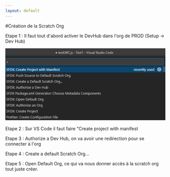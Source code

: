 ```yaml
---
layout: default
---
```


#Création de la Scratch Org

Etape 1 : Il faut tout d'abord activer le DevHub dans l'org de PROD (Setup -> Dev Hub)

![scratchOrg](../assets/images/scratchOrg.png)

Etape 2 : Sur VS Code il faut faire "Create project with manifest

Etape 3 : Authorize a Dev Hub, on va avoir une redirection pour se connecter à l'org

Etape 4 : Create a default Scratch Org...

Etape 5 : Open Default Org, ce qui va nous donner accès à la scratch org tout juste créer.
